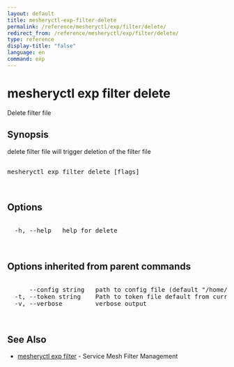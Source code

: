 ```yaml
---
layout: default
title: mesheryctl-exp-filter-delete
permalink: /reference/mesheryctl/exp/filter/delete/
redirect_from: /reference/mesheryctl/exp/filter/delete/
type: reference
display-title: "false"
language: en
command: exp
---
```


# mesheryctl exp filter delete

Delete filter file

## Synopsis

delete filter file will trigger deletion of the filter file

<pre class='codeblock-pre'>
<div class='codeblock'>
mesheryctl exp filter delete [flags]

</div>
</pre> 

## Options

<pre class='codeblock-pre'>
<div class='codeblock'>
  -h, --help   help for delete

</div>
</pre>

## Options inherited from parent commands

<pre class='codeblock-pre'>
<div class='codeblock'>
      --config string   path to config file (default "/home/admin-pc/.meshery/config.yaml")
  -t, --token string    Path to token file default from current context
  -v, --verbose         verbose output

</div>
</pre>

## See Also

* [mesheryctl exp filter](filter/)	 - Service Mesh Filter Management


